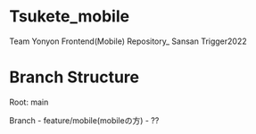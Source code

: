# Tsukete_mobile
Team Yonyon Frontend(Mobile) Repository_ Sansan Trigger2022

# Branch Structure
Root: main

Branch - feature/mobile(mobileの方)
       - ??
